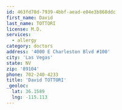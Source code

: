 ```yaml
---
id: 463fd70d-7939-4bbf-aead-e04e3b868ddc
first_name: David
last_name: TOTTORI
license: M.D.
services:
  - allergy
category: doctors
address: '4000 E Charleston Blvd #100'
city: 'Las Vegas'
state: NV
zip: '89104'
phone: 702-240-4233
title: 'David TOTTORI'
_geoloc:
  lat: 36.1589
  lng: -115.113
---
```

